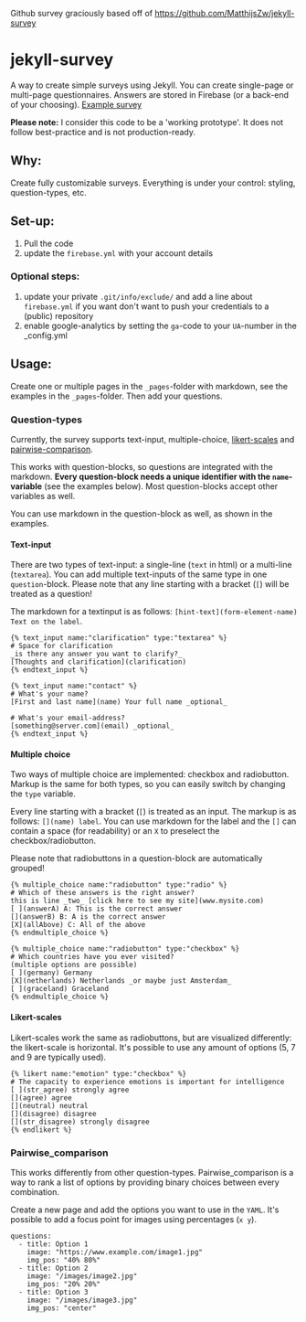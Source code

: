 Github survey graciously based off of https://github.com/MatthijsZw/jekyll-survey

# jekyll-survey

A way to create simple surveys using Jekyll. You can create single-page or multi-page questionnaires. Answers are stored in Firebase (or a back-end of your choosing). [Example survey](https://matth-ijs.nl/files/jekyll_survey/index.html)

**Please note:** I consider this code to be a 'working prototype'. It does not follow best-practice and is not production-ready.

## Why:
Create fully customizable surveys. Everything is under your control: styling, question-types, etc.

## Set-up:
1. Pull the code
2. update the `firebase.yml` with your account details

### Optional steps:
1. update your private `.git/info/exclude/` and add a line about `firebase.yml` if you want don't want to push your credentials to a (public) repository
2. enable google-analytics by setting the `ga`-code to your `UA`-number in the _config.yml

## Usage:
Create one or multiple pages in the `_pages`-folder with markdown, see the examples in the `_pages`-folder. Then add your questions.

### Question-types
Currently, the survey supports text-input, multiple-choice, [likert-scales](https://en.m.wikipedia.org/wiki/Likert_scale) and [pairwise-comparison](https://en.m.wikipedia.org/wiki/Pairwise_comparison).

This works with question-blocks, so questions are integrated with the markdown. **Every question-block needs a unique identifier with the `name`-variable** (see the examples below). Most question-blocks accept other variables as well.

You can use markdown in the question-block as well, as shown in the examples.

#### Text-input
There are two types of text-input: a single-line (`text` in html) or a multi-line (`textarea`). You can add multiple text-inputs of the same type in one `question`-block. Please note that any line starting with a bracket (`[`) will be treated as a question!

The markdown for a textinput is as follows: `[hint-text](form-element-name) Text on the label`.

```
{% text_input name:"clarification" type:"textarea" %}
# Space for clarification
_is there any answer you want to clarify?_
[Thoughts and clarification](clarification)
{% endtext_input %}
```

```
{% text_input name:"contact" %}
# What's your name?
[First and last name](name) Your full name _optional_

# What's your email-address?
[something@server.com](email) _optional_
{% endtext_input %}
```

#### Multiple choice
Two ways of multiple choice are implemented: checkbox and radiobutton. Markup is the same for both types, so you can easily switch by changing the `type` variable.

Every line starting with a bracket (`[`) is treated as an input. The markup is as follows: `[](name) label`. You can use markdown for the label and the `[]` can contain a space (for readability) or an `X` to preselect the checkbox/radiobutton.

Please note that radiobuttons in a question-block are automatically grouped!

```
{% multiple_choice name:"radiobutton" type:"radio" %}
# Which of these answers is the right answer?
this is line _two_ [click here to see my site](www.mysite.com)
[ ](answerA) A: This is the correct answer
[](answerB) B: A is the correct answer
[X](allAbove) C: All of the above
{% endmultiple_choice %}
```

```
{% multiple_choice name:"radiobutton" type:"checkbox" %}
# Which countries have you ever visited?
(multiple options are possible)
[ ](germany) Germany
[X](netherlands) Netherlands _or maybe just Amsterdam_
[ ](graceland) Graceland
{% endmultiple_choice %}
```

#### Likert-scales
Likert-scales work the same as radiobuttons, but are visualized differently: the likert-scale is horizontal. It's possible to use any amount of options (5, 7 and 9 are typically used).

```
{% likert name:"emotion" type:"checkbox" %}
# The capacity to experience emotions is important for intelligence
[ ](str_agree) strongly agree
[](agree) agree
[](neutral) neutral
[](disagree) disagree
[](str_disagree) strongly disagree
{% endlikert %}
```

### Pairwise_comparison
This works differently from other question-types. Pairwise_comparison is a way to rank a list of options by providing binary choices between every combination.

Create a new page and add the options you want to use in the `YAML`. It's possible to add a focus point for images using percentages (`x y`).

```
questions:
  - title: Option 1
    image: "https://www.example.com/image1.jpg"
    img_pos: "40% 80%"
  - title: Option 2
    image: "/images/image2.jpg"
    img_pos: "20% 20%"
  - title: Option 3
    image: "/images/image3.jpg"
    img_pos: "center"
```
